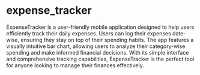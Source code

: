 # expense_tracker

ExpenseTracker is a user-friendly mobile application designed to help users efficiently track their daily expenses. Users can log their expenses date-wise, ensuring they stay on top of their spending habits. The app features a visually intuitive bar chart, allowing users to analyze their category-wise spending and make informed financial decisions. With its simple interface and comprehensive tracking capabilities, ExpenseTracker is the perfect tool for anyone looking to manage their finances effectively.
